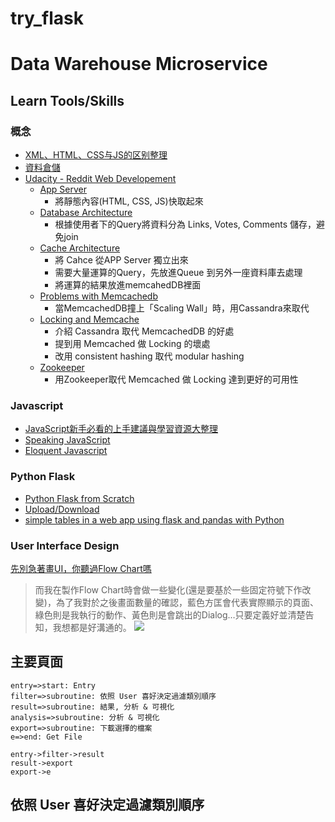# try_flask

# Data Warehouse Microservice

## Learn Tools/Skills

### 概念
 - [XML、HTML、CSS与JS的区别整理](https://blog.csdn.net/qfikh/article/details/51718561)
 - [資料倉儲](http://www.wikiwand.com/zh/資料倉儲)
 -  [Udacity - Reddit Web Developement](https://www.youtube.com/watch?v=dtiKDBO4nMc&list=PLAwxTw4SYaPlLXUhUNt1wINWrrH9axjcI)
 	- [App Server](https://youtu.be/Ovv3i32qI10)
 		- 將靜態內容(HTML, CSS, JS)快取起來
 	- [Database Architecture](https://www.youtube.com/watch?v=r0Ea6SvUBA8)
 		- 根據使用者下的Query將資料分為 Links, Votes, Comments 儲存，避免join
 	- [Cache Architecture](https://www.youtube.com/watch?v=cDL7ny_hvio)
		- 將 Cahce 從APP Server 獨立出來
		- 需要大量運算的Query，先放進Queue 到另外一座資料庫去處理
		- 將運算的結果放進memcahedDB裡面
    - [Problems with Memcachedb](https://www.youtube.com/watch?v=1u3Y7qB9ACM)
		- 當MemcachedDB撞上「Scaling Wall」時，用Cassandra來取代
    - [Locking and Memcache](https://www.youtube.com/watch?v=07YAiHuko_0)
		- 介紹 Cassandra 取代 MemcachedDB 的好處
		- 提到用 Memcached 做 Locking 的壞處
		- 改用 consistent hashing 取代 modular hashing 
　
	- [Zookeeper](https://www.youtube.com/watch?v=Z7EBdF6Bk3E)
		- 用Zookeeper取代 Memcached 做 Locking 達到更好的可用性

### Javascript
 - [JavaScript新手必看的上手建議與學習資源大整理](https://www.ithome.com.tw/guest-post/103747)
 - [Speaking JavaScript](http://speakingjs.com/es5/index.html)
 - [Eloquent Javascript](http://eloquentjavascript.net)
 
### Python Flask
 - [Python Flask from Scratch](https://www.youtube.com/playlist?list=PLillGF-RfqbbbPz6GSEM9hLQObuQjNoj_)
 - [Upload/Download](https://stackoverflow.com/questions/24577349/flask-download-a-file)
 - [simple tables in a web app using flask and pandas with Python](https://bit.ly/2Jp79J6)

### User Interface Design

[先別急著畫UI，你聽過Flow Chart嗎](https://bit.ly/2kKdMrx)
> 而我在製作Flow Chart時會做一些變化(還是要基於一些固定符號下作改變)，為了我對於之後畫面數量的確認，藍色方匡會代表實際顯示的頁面、綠色則是我執行的動作、黃色則是會跳出的Dialog…只要定義好並清楚告知，我想都是好溝通的。
> ![](https://i.imgur.com/kGacRHr.png)

## 主要頁面

```flow
entry=>start: Entry
filter=>subroutine: 依照 User 喜好決定過濾類別順序
result=>subroutine: 結果, 分析 & 可視化
analysis=>subroutine: 分析 & 可視化
export=>subroutine: 下載選擇的檔案
e=>end: Get File

entry->filter->result
result->export
export->e
```

## 依照 User 喜好決定過濾類別順序

